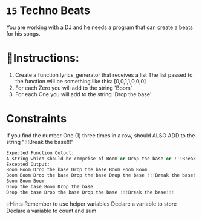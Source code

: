 # `15` Techno Beats
You are working with a DJ and he needs a program that can create a beats for his songs.

# 📝Instructions:
1. Create a function lyrics_generator that receives a list
    The list passed to the function will be something like this:
    [0,0,1,1,0,0,0]
2. For each Zero you will add to the string 'Boom'
3. For each One you will add to the string 'Drop the base'

# Constraints
If you find the number One (1) three times in a row, should ALSO ADD to the string "!!!Break the base!!!"

```py
Expected Function Output:
A string which should be comprise of Boom or Drop the base or !!!Break the base!!!
Excepted Output:
Boom Boom Drop the base Drop the base Boom Boom Boom
Boom Boom Drop the base Drop the base Drop the base !!!Break the base!!! Boom Boom Boom
Boom Boom Boom
Drop the base Boom Drop the base
Drop the base Drop the base Drop the base !!!Break the base!!!
```


💡Hints
Remember to use helper variables
Declare a variable to store
Declare a variable to count and sum
